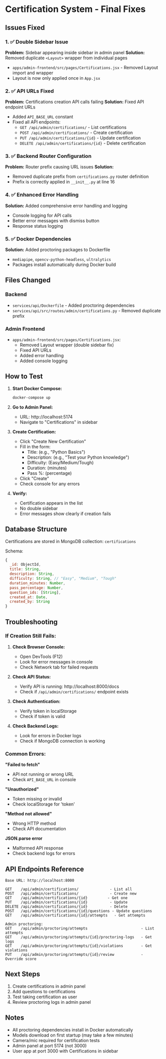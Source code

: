# Certification System - Final Fixes

## Issues Fixed

### 1. ✅ Double Sidebar Issue
**Problem:** Sidebar appearing inside sidebar in admin panel
**Solution:** Removed duplicate `<Layout>` wrapper from individual pages
- `apps/admin-frontend/src/pages/Certifications.jsx` - Removed Layout import and wrapper
- Layout is now only applied once in `App.jsx`

### 2. ✅ API URLs Fixed
**Problem:** Certifications creation API calls failing
**Solution:** Fixed API endpoint URLs
- Added `API_BASE_URL` constant
- Fixed all API endpoints:
  - `GET /api/admin/certifications/` - List certifications
  - `POST /api/admin/certifications/` - Create certification
  - `PUT /api/admin/certifications/{id}` - Update certification
  - `DELETE /api/admin/certifications/{id}` - Delete certification

### 3. ✅ Backend Router Configuration
**Problem:** Router prefix causing URL issues
**Solution:** 
- Removed duplicate prefix from `certifications.py` router definition
- Prefix is correctly applied in `__init__.py` at line 16

### 4. ✅ Enhanced Error Handling
**Solution:** Added comprehensive error handling and logging
- Console logging for API calls
- Better error messages with dismiss button
- Response status logging

### 5. ✅ Docker Dependencies
**Solution:** Added proctoring packages to Dockerfile
- `mediapipe`, `opencv-python-headless`, `ultralytics`
- Packages install automatically during Docker build

## Files Changed

### Backend
- `services/api/Dockerfile` - Added proctoring dependencies
- `services/api/src/routes/admin/certifications.py` - Removed duplicate prefix

### Admin Frontend
- `apps/admin-frontend/src/pages/Certifications.jsx`:
  - Removed Layout wrapper (double sidebar fix)
  - Fixed API URLs
  - Added error handling
  - Added console logging

## How to Test

1. **Start Docker Compose:**
   ```bash
   docker-compose up
   ```

2. **Go to Admin Panel:**
   - URL: http://localhost:5174
   - Navigate to "Certifications" in sidebar

3. **Create Certification:**
   - Click "Create New Certification"
   - Fill in the form:
     - Title: (e.g., "Python Basics")
     - Description: (e.g., "Test your Python knowledge")
     - Difficulty: (Easy/Medium/Tough)
     - Duration: (minutes)
     - Pass %: (percentage)
   - Click "Create"
   - Check console for any errors

4. **Verify:**
   - Certification appears in the list
   - No double sidebar
   - Error messages show clearly if creation fails

## Database Structure

Certifications are stored in MongoDB collection: `certifications`

Schema:
```javascript
{
  _id: ObjectId,
  title: String,
  description: String,
  difficulty: String, // "Easy", "Medium", "Tough"
  duration_minutes: Number,
  pass_percentage: Number,
  question_ids: [String],
  created_at: Date,
  created_by: String
}
```

## Troubleshooting

### If Creation Still Fails:
1. **Check Browser Console:**
   - Open DevTools (F12)
   - Look for error messages in console
   - Check Network tab for failed requests

2. **Check API Status:**
   - Verify API is running: http://localhost:8000/docs
   - Check if `/api/admin/certifications/` endpoint exists

3. **Check Authentication:**
   - Verify token in localStorage
   - Check if token is valid

4. **Check Backend Logs:**
   - Look for errors in Docker logs
   - Check if MongoDB connection is working

### Common Errors:

**"Failed to fetch"**
- API not running or wrong URL
- Check `API_BASE_URL` in console

**"Unauthorized"**
- Token missing or invalid
- Check localStorage for 'token'

**"Method not allowed"**
- Wrong HTTP method
- Check API documentation

**JSON.parse error**
- Malformed API response
- Check backend logs for errors

## API Endpoints Reference

```
Base URL: http://localhost:8000

GET    /api/admin/certifications/              - List all
POST   /api/admin/certifications/              - Create new
GET    /api/admin/certifications/{id}         - Get one
PUT    /api/admin/certifications/{id}          - Update
DELETE /api/admin/certifications/{id}          - Delete
POST   /api/admin/certifications/{id}/questions - Update questions
GET    /api/admin/certifications/{id}/attempts   - Get attempts

Admin proctoring:
GET    /api/admin/proctoring/attempts                        - List attempts
GET    /api/admin/proctoring/attempts/{id}/proctoring-logs   - Get logs
GET    /api/admin/proctoring/attempts/{id}/violations        - Get violations
PUT    /api/admin/proctoring/attempts/{id}/review            - Override score
```

## Next Steps

1. Create certifications in admin panel
2. Add questions to certifications
3. Test taking certification as user
4. Review proctoring logs in admin panel

## Notes

- All proctoring dependencies install in Docker automatically
- Models download on first startup (may take a few minutes)
- Camera/mic required for certification tests
- Admin panel at port 5174 (not 3000)
- User app at port 3000 with Certifications in sidebar

